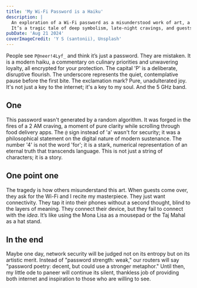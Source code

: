 ```yaml
---
title: 'My Wi-Fi Password is a Haiku'
description: |
  An exploration of a Wi-Fi password as a misunderstood work of art, a modern haiku of our times.
  It’s a tragic tale of deep symbolism, late-night cravings, and guests who just want the internet.
pubDate: 'Aug 21 2024'
coverImageCredit: 'Y S (santonii), Unsplash'
---
```


People see `P@neer!4Lyf_` and think it’s just a password. They are mistaken. It is a modern haiku, a commentary on culinary priorities and unwavering loyalty, all encrypted for your protection. The capital 'P' is a deliberate, disruptive flourish. The underscore represents the quiet, contemplative pause before the first bite. The exclamation mark? Pure, unadulterated joy. It's not just a key to the internet; it's a key to my soul. And the 5 GHz band.

## One

This password wasn't generated by a random algorithm. It was forged in the fires of a 2 AM craving, a moment of pure clarity while scrolling through food delivery apps. The `@` sign instead of 'a' wasn't for security; it was a philosophical statement on the digital nature of modern sustenance. The number '4' is not the word 'for'; it is a stark, numerical representation of an eternal truth that transcends language. This is not just a string of characters; it is a story.

## One point one

The tragedy is how others misunderstand this art. When guests come over, they ask for the Wi-Fi and I recite my masterpiece. They just want connectivity. They tap it into their phones without a second thought, blind to the layers of meaning. They connect their device, but they fail to connect with the _idea_. It’s like using the Mona Lisa as a mousepad or the Taj Mahal as a hat stand.

## In the end

Maybe one day, network security will be judged not on its entropy but on its artistic merit. Instead of "password strength: weak," our routers will say "password poetry: decent, but could use a stronger metaphor." Until then, my little ode to paneer will continue its silent, thankless job of providing both internet and inspiration to those who are willing to see.

